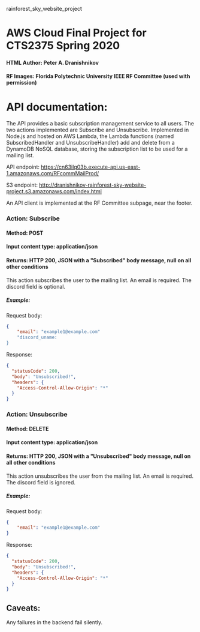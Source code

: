 rainforest_sky_website_project
# AWS Cloud Final Project for CTS2375 Spring 2020

#### HTML Author: Peter A. Dranishnikov

#### RF Images: Florida Polytechnic University IEEE RF Committee (used with permission)

# API documentation:

The API provides a basic subscription management service to all users. 
The two actions implemented are Subscribe and Unsubscribe. 
Implemented in Node.js and hosted on AWS Lambda, 
the Lambda functions (named SubscribedHandler and UnsubscribeHandler) add and delete from a DynamoDB NoSQL database, 
storing the subscription list to be used for a mailing list. 

API endpoint: https://cn63ilq03b.execute-api.us-east-1.amazonaws.com/RFcommMailProd/

S3 endpoint: http://dranishnikov-rainforest-sky-website-project.s3.amazonaws.com/index.html

An API client is implemented at the RF Committee subpage, near the footer. 

### Action: Subscribe
#### Method: POST
#### Input content type: application/json
#### Returns: HTTP 200, JSON with a "Subscribed" body message, null on all other conditions

This action subscribes the user to the mailing list. An email is required. 
The discord field is optional. 

##### Example: 
Request body: 
```json
{
	"email": "example1@example.com"
	"discord_uname: 
}
```
Response: 
```json
{
  "statusCode": 200,
  "body": "Unsubscribed!",
  "headers": {
    "Access-Control-Allow-Origin": "*"
  }
}
```

### Action: Unsubscribe
#### Method: DELETE
#### Input content type: application/json
#### Returns: HTTP 200, JSON with a "Unsubscribed" body message, null on all other conditions

This action unsubscribes the user from the mailing list. An email is required. 
The discord field is ignored. 

##### Example: 
Request body: 
```json
{
	"email": "example1@example.com"
}
```

Response: 
```json
{
  "statusCode": 200,
  "body": "Unsubscribed!",
  "headers": {
    "Access-Control-Allow-Origin": "*"
  }
}
```

## Caveats: 
Any failures in the backend fail silently. 
